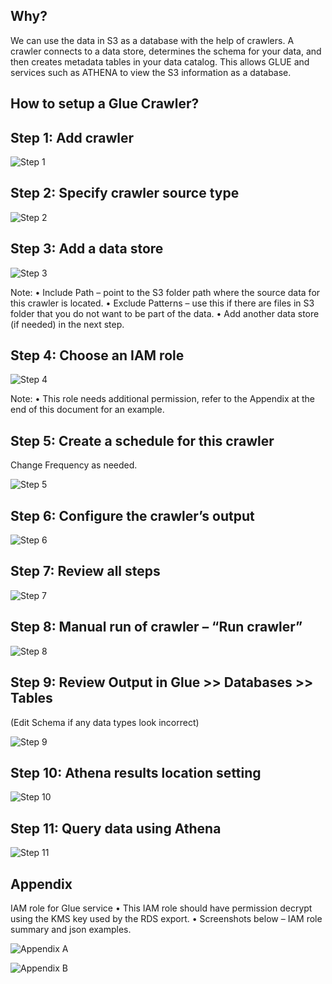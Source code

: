 ## Why?

We can use the data in S3 as a database with the help of crawlers. A crawler connects to a data store, determines the schema for your data, and then creates metadata tables in your data catalog. This allows GLUE and services such as ATHENA to view the S3 information as a database.

## How to setup a Glue Crawler?

## Step 1: Add crawler

![Step 1](../images/CRAWLER_step_01.png)



## Step 2: Specify crawler source type

![Step 2](../images/CRAWLER_step_02.png)

## Step 3: Add a data store

![Step 3](../images/CRAWLER_step_03.png)

Note:
• Include Path – point to the S3 folder path where the source data for this crawler is located.
• Exclude Patterns – use this if there are files in S3 folder that you do not want to be part of the data.
• Add another data store (if needed) in the next step.

## Step 4: Choose an IAM role

![Step 4](../images/CRAWLER_step_04.png)

Note:
• This role needs additional permission, refer to the Appendix at the end of this document for an example.



## Step 5: Create a schedule for this crawler

Change Frequency as needed.

![Step 5](../images/CRAWLER_step_05.png)

## Step 6: Configure the crawler’s output

![Step 6](../images/CRAWLER_step_06.png)



## Step 7: Review all steps

![Step 7](../images/CRAWLER_step_07.png)

## Step 8: Manual run of crawler – “Run crawler”

![Step 8](../images/CRAWLER_step_08.png)

## Step 9: Review Output in Glue >> Databases >> Tables 

(Edit Schema if any data types look incorrect)

![Step 9](../images/CRAWLER_step_09.png)

## Step 10: Athena results location setting

![Step 10](../images/CRAWLER_step_10.png)

## Step 11: Query data using Athena

![Step 11](../images/CRAWLER_step_11.png)

## __Appendix__

IAM role for Glue service
• This IAM role should have permission decrypt using the KMS key used by the RDS export.
• Screenshots below – IAM role summary and json examples.

![Appendix A](../images/CRAWLER_step_12.png)

![Appendix B](../images/CRAWLER_step_13.png)

